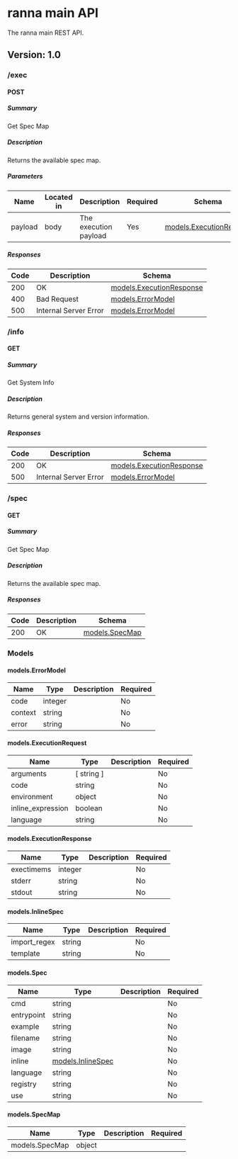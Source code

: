# ranna main API
The ranna main REST API.

## Version: 1.0

### /exec

#### POST
##### Summary

Get Spec Map

##### Description

Returns the available spec map.

##### Parameters

| Name | Located in | Description | Required | Schema |
| ---- | ---------- | ----------- | -------- | ---- |
| payload | body | The execution payload | Yes | [models.ExecutionRequest](#modelsexecutionrequest) |

##### Responses

| Code | Description | Schema |
| ---- | ----------- | ------ |
| 200 | OK | [models.ExecutionResponse](#modelsexecutionresponse) |
| 400 | Bad Request | [models.ErrorModel](#modelserrormodel) |
| 500 | Internal Server Error | [models.ErrorModel](#modelserrormodel) |

### /info

#### GET
##### Summary

Get System Info

##### Description

Returns general system and version information.

##### Responses

| Code | Description | Schema |
| ---- | ----------- | ------ |
| 200 | OK | [models.ExecutionResponse](#modelsexecutionresponse) |
| 500 | Internal Server Error | [models.ErrorModel](#modelserrormodel) |

### /spec

#### GET
##### Summary

Get Spec Map

##### Description

Returns the available spec map.

##### Responses

| Code | Description | Schema |
| ---- | ----------- | ------ |
| 200 | OK | [models.SpecMap](#modelsspecmap) |

### Models

#### models.ErrorModel

| Name | Type | Description | Required |
| ---- | ---- | ----------- | -------- |
| code | integer |  | No |
| context | string |  | No |
| error | string |  | No |

#### models.ExecutionRequest

| Name | Type | Description | Required |
| ---- | ---- | ----------- | -------- |
| arguments | [ string ] |  | No |
| code | string |  | No |
| environment | object |  | No |
| inline_expression | boolean |  | No |
| language | string |  | No |

#### models.ExecutionResponse

| Name | Type | Description | Required |
| ---- | ---- | ----------- | -------- |
| exectimems | integer |  | No |
| stderr | string |  | No |
| stdout | string |  | No |

#### models.InlineSpec

| Name | Type | Description | Required |
| ---- | ---- | ----------- | -------- |
| import_regex | string |  | No |
| template | string |  | No |

#### models.Spec

| Name | Type | Description | Required |
| ---- | ---- | ----------- | -------- |
| cmd | string |  | No |
| entrypoint | string |  | No |
| example | string |  | No |
| filename | string |  | No |
| image | string |  | No |
| inline | [models.InlineSpec](#modelsinlinespec) |  | No |
| language | string |  | No |
| registry | string |  | No |
| use | string |  | No |

#### models.SpecMap

| Name | Type | Description | Required |
| ---- | ---- | ----------- | -------- |
| models.SpecMap | object |  |  |
